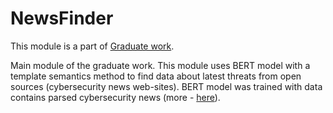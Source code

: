 # NewsFinder
This module is a part of [Graduate work](https://github.com/P3rd0s/graduate-work).

Main module of the graduate work. This module uses BERT model with a template semantics method to find data about latest threats from open sources (cybersecurity news web-sites).
BERT model was trained with data contains parsed cybersecurity news (more - [here](https://github.com/P3rd0s/NewsFinder/blob/main/NewsFinder/modules/BertNer/ModelCreation/BERT_Cybersecurity_NER.ipynb)).
